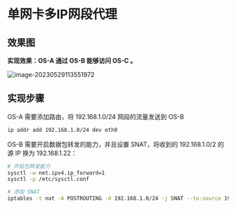 # 单网卡多IP网段代理

## 效果图

**实现效果：OS-A 通过 OS-B 能够访问 OS-C 。**

![image-20230529113551972](https://pic.try-hard.cn/blog/2023/05/29/20230529-113552.png)

## 实现步骤

OS-A 需要添加路由，将 192.168.1.0/24 网段的流量发送到 OS-B

```bash
ip addr add 192.168.1.0/24 dev eth0
```

OS-B 需要开启数据包转发的能力，并且设置 SNAT，将收到的 192.168.1.0/2 的源 IP 换为 192.168.1.22：

```bash
# 开启包转发能力
sysctl -w net.ipv4.ip_forward=1
sysctl -p /etc/sysctl.conf

# 添加 SNAT
iptables -t nat -A POSTROUTING -d 192.168.1.0/24 -j SNAT --to-source 192.168.1.22
```

